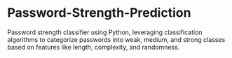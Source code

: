 # Password-Strength-Prediction
Password strength classifier using Python, leveraging classification algorithms to categorize passwords into weak, medium, and strong classes based on features like length, complexity, and randomness.
